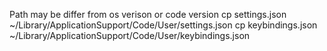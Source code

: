 Path may be differ from os verison or code version
cp settings.json ~/Library/ApplicationSupport/Code/User/settings.json
cp keybindings.json ~/Library/ApplicationSupport/Code/User/keybindings.json
